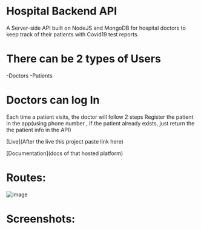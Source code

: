 # Hospital Backend API
A Server-side API built on NodeJS and MongoDB for hospital doctors to keep track of their patients with Covid19 test reports.

# There can be 2 types of Users
-Doctors
-Patients

# Doctors can log In
Each time a patient visits, the doctor will follow 2 steps
Register the patient in the app(using phone number , if the patient 
already exists, just return the the patient info in the API)

[Live](After the live this project paste link here)

[Documentation](docs of that hosted platform)

# Routes:

![image](https://github.com/ujawaltiwariG/Hospital-API/blob/master/images/routes.png?raw=true)


# Screenshots:

